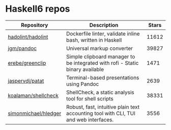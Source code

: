 # Haskell6 repos

| Repository                                                      | Description                                                                          | Stars |
| --------------------------------------------------------------- | ------------------------------------------------------------------------------------ | ----- |
| [hadolint/hadolint](https://github.com/hadolint/hadolint)       | Dockerfile linter, validate inline bash, written in Haskell                          | 11612 |
| [jgm/pandoc](https://github.com/jgm/pandoc)                     | Universal markup converter                                                           | 39827 |
| [erebe/greenclip](https://github.com/erebe/greenclip)           | Simple clipboard manager to be integrated with rofi - Static binary available        | 1471  |
| [jaspervdj/patat](https://github.com/jaspervdj/patat)           | Terminal-based presentations using Pandoc                                            | 2639  |
| [koalaman/shellcheck](https://github.com/koalaman/shellcheck)   | ShellCheck, a static analysis tool for shell scripts                                 | 38331 |
| [simonmichael/hledger](https://github.com/simonmichael/hledger) | Robust, fast, intuitive plain text accounting tool with CLI, TUI and web interfaces. | 3556  |
